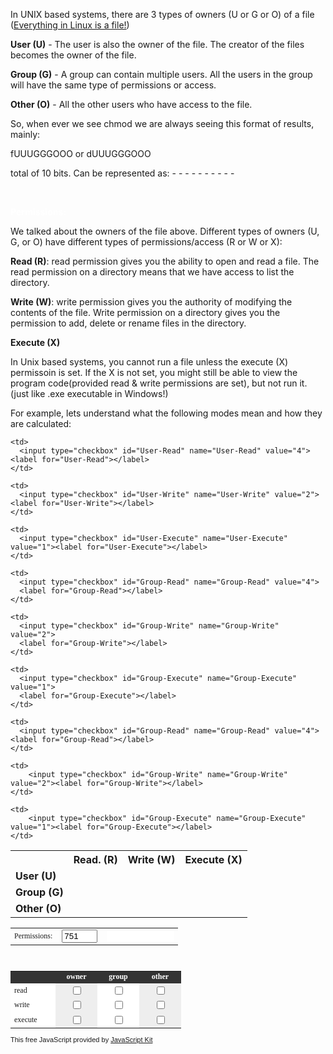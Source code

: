 In UNIX based systems, there are 3 types of owners (U or G or O) of a file (<a href="https://en.wikipedia.org/wiki/Everything_is_a_file">Everything in Linux is a file!</a>)


<b>User (U)</b> - The user is also the owner of the file. The creator of the files becomes the owner of the file.


<b>Group (G)</b> - A group can contain multiple users. All the users in the group will have the same type of permissions or access.


<b>Other (O)</b> - All the other users who have access to the file.  


So, when ever we see chmod we are always seeing this format of results, mainly:

fUUUGGGOOO or dUUUGGGOOO 

total of 10 bits. Can be represented as: - - - - - - - - - -

<br>
 <p><b><font color="white">Permissions:</font></b></p>

We talked about the owners of the file above. Different types of owners (U, G, or O) have different types of permissions/access (R or W or X):

<b>Read (R)</b>: read permission gives you the ability to open and read a file. The read permission on a directory means that we have access to list the directory.

<b>Write (W)</b>: write permission gives you the authority of modifying the contents of the file. Write permission on a directory gives you the permission to add, delete or rename files in the directory. 

<b>Execute (X)</b>

 In Unix based systems, you cannot run a file unless the execute (X) permissoin is set. If the X is not set, you might still be able to view the program code(provided read & write permissions are set), but not run it. (just like .exe executable in Windows!)

For example, lets understand what the following modes mean and how they are calculated:



<!--Explain how and why it is calculated -->

<table> <!--#----------------Headings------------ -->
  <th></th>
  <th>Read. (R)</th>
  <th>Write (W)</th>
  <th>Execute (X)</th>

  <!---------Table data for table rows------------->

  <tr> <!---------Row 1------------->
    <td><b>User (U)</b></td>

    <td>
      <input type="checkbox" id="User-Read" name="User-Read" value="4"><label for="User-Read"></label>
    </td>

    <td>
      <input type="checkbox" id="User-Write" name="User-Write" value="2"><label for="User-Write"></label>
    </td>

    <td>
      <input type="checkbox" id="User-Execute" name="User-Execute" value="1"><label for="User-Execute"></label>
    </td>
  </tr>
    

  <tr> <!---------Row 2------------->
    <td><b>Group (G)</b></td>

    <td>
      <input type="checkbox" id="Group-Read" name="Group-Read" value="4">
      <label for="Group-Read"></label>
    </td>

    <td>
      <input type="checkbox" id="Group-Write" name="Group-Write" value="2">
      <label for="Group-Write"></label>
    </td>

    <td>
      <input type="checkbox" id="Group-Execute" name="Group-Execute" value="1">
      <label for="Group-Execute"></label>
    </td>
  </tr>
    

  <tr> <!---------Row 3------------->
    <td><b>Other (O)</b></td>

    <td>
      <input type="checkbox" id="Group-Read" name="Group-Read" value="4"><label for="Group-Read"></label>
    </td>

    <td>
        <input type="checkbox" id="Group-Write" name="Group-Write" value="2"><label for="Group-Write"></label>
    </td>

    <td>
        <input type="checkbox" id="Group-Execute" name="Group-Execute" value="1"><label for="Group-Execute"></label>
    </td>
</tr>  
</table>

<script type="text/javascript">
<!--

/*
Jeroen's Chmod Calculator- By Jeroen Vermeulen of Alphamega Hosting <jeroen@alphamegahosting.com> 
Visit http://www.javascriptkit.com for this script and more
This notice must stay intact
*/
 
function octalchange() 
{
	var val = document.chmod.t_total.value;
	var ownerbin = parseInt(val.charAt(0)).toString(2);
	while (ownerbin.length<3) { ownerbin="0"+ownerbin; };
	var groupbin = parseInt(val.charAt(1)).toString(2);
	while (groupbin.length<3) { groupbin="0"+groupbin; };
	var otherbin = parseInt(val.charAt(2)).toString(2);
	while (otherbin.length<3) { otherbin="0"+otherbin; };
	document.chmod.owner4.checked = parseInt(ownerbin.charAt(0)); 
	document.chmod.owner2.checked = parseInt(ownerbin.charAt(1));
	document.chmod.owner1.checked = parseInt(ownerbin.charAt(2));
	document.chmod.group4.checked = parseInt(groupbin.charAt(0)); 
	document.chmod.group2.checked = parseInt(groupbin.charAt(1));
	document.chmod.group1.checked = parseInt(groupbin.charAt(2));
	document.chmod.other4.checked = parseInt(otherbin.charAt(0)); 
	document.chmod.other2.checked = parseInt(otherbin.charAt(1));
	document.chmod.other1.checked = parseInt(otherbin.charAt(2));
	calc_chmod(1);
};

function calc_chmod(nototals)
{
  var users = new Array("owner", "group", "other");
  var totals = new Array("","","");
  var syms = new Array("","","");

	for (var i=0; i<users.length; i++)
	{
	  var user=users[i];
		var field4 = user + "4";
		var field2 = user + "2";
		var field1 = user + "1";
		//var total = "t_" + user;
		var symbolic = "sym_" + user;
		var number = 0;
		var sym_string = "";
	
		if (document.chmod[field4].checked == true) { number += 4; }
		if (document.chmod[field2].checked == true) { number += 2; }
		if (document.chmod[field1].checked == true) { number += 1; }
	
		if (document.chmod[field4].checked == true) {
			sym_string += "r";
		} else {
			sym_string += "-";
		}
		if (document.chmod[field2].checked == true) {
			sym_string += "w";
		} else {
			sym_string += "-";
		}
		if (document.chmod[field1].checked == true) {
			sym_string += "x";
		} else {
			sym_string += "-";
		}
	
		//if (number == 0) { number = ""; }
	  //document.chmod[total].value = 
		totals[i] = totals[i]+number;
		syms[i] =  syms[i]+sym_string;
	
  };
	if (!nototals) document.chmod.t_total.value = totals[0] + totals[1] + totals[2];
	document.chmod.sym_total.value = "-" + syms[0] + syms[1] + syms[2];
}
window.onload=octalchange
//-->
</script>

<form name="chmod">
<TABLE BORDER="0" CELLSPACING="0" CELLPADDING="0" style="font:normal 12px Verdana";>
<TR ALIGN="LEFT" VALIGN="MIDDLE">
<TD>Permissions: </TD>
<TD><input type="text" name="t_total" value="751" size="4" onKeyUp="octalchange()"> </TD>
<TD><input type="text" name="sym_total" value="" size="12" READONLY="1" STYLE='border: 0px none; font-family: "Courier New", Courier, mono;'></TD>
</TR>
</TABLE>
<BR>
<table cellpadding="2" cellspacing="0" border="0" style="font:normal 12px Verdana">
<tr bgcolor="#333333">
<td WIDTH="60" align="left"> </td>
<td WIDTH="55" align="center" style="color:white"><b>owner
</b></td>
<td WIDTH="55" align="center" style="color:white"><b>group
</b></td>
<td WIDTH="55" align="center" style="color:white"><b>other
<b></td>
</tr>
<tr bgcolor="#dddddd">
<td WIDTH="60" align="left" nowrap BGCOLOR="#FFFFFF">read</td>
<td WIDTH="55" align="center" bgcolor="#EEEEEE">
<input type="checkbox" name="owner4" value="4" onclick="calc_chmod()">
</td>
<td WIDTH="55" align="center" bgcolor="#ffffff"><input type="checkbox" name="group4" value="4" onclick="calc_chmod()">
</td>
<td WIDTH="55" align="center" bgcolor="#EEEEEE">
<input type="checkbox" name="other4" value="4" onclick="calc_chmod()">
</td>
</tr>
<tr bgcolor="#dddddd">		
<td WIDTH="60" align="left" nowrap BGCOLOR="#FFFFFF">write</td>
<td WIDTH="55" align="center" bgcolor="#EEEEEE">
<input type="checkbox" name="owner2" value="2" onclick="calc_chmod()"></td>
<td WIDTH="55" align="center" bgcolor="#ffffff"><input type="checkbox" name="group2" value="2" onclick="calc_chmod()">
</td>
<td WIDTH="55" align="center" bgcolor="#EEEEEE">
<input type="checkbox" name="other2" value="2" onclick="calc_chmod()">
</td>
</tr>
<tr bgcolor="#dddddd">		
<td WIDTH="60" align="left" nowrap BGCOLOR="#FFFFFF">execute</td>
<td WIDTH="55" align="center" bgcolor="#EEEEEE">
<input type="checkbox" name="owner1" value="1" onclick="calc_chmod()">
</td>
<td WIDTH="55" align="center" bgcolor="#ffffff"><input type="checkbox" name="group1" value="1" onclick="calc_chmod()">
</td>
<td WIDTH="55" align="center" bgcolor="#EEEEEE">
<input type="checkbox" name="other1" value="1" onclick="calc_chmod()">
</td>
</tr>
</table>
<span style="font:normal 11px Arial">This free JavaScript provided by <a href="http://www.javascriptkit.com">JavaScript Kit</a></span>
</form>


